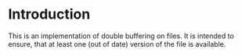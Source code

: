 # Introduction
This is an implementation of double buffering on files.
It is intended to ensure, that at least one (out of date) version of the file is available.